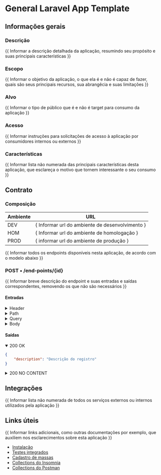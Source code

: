 # General Laravel App Template

## Informações gerais
### Descrição
{{ Informar a descrição detalhada da aplicação, resumindo seu propósito e suas principais características }}

### Escopo
{{ Informar o objetivo da aplicação, o que ela é e não é capaz de fazer, quais são seus principais recursos, sua abrangêcia e suas limitações }}

### Alvo
{{ Informar o tipo de público que é e não é target para consumo da aplicação }}

### Acesso
{{ Informar instruções para solicitações de acesso à aplicação por consumidores internos ou externos }}

### Características
{{ Informar lista não numerada das principais características desta aplicação, que esclareça o motivo que tornem interessante o seu consumo }}

## Contrato
### Composição

| Ambiente | URL                                             |
|----------|-------------------------------------------------|
| DEV      | { Informar url do ambiente de desenvolvimento } |
| HOM      | { Informar url do ambiente de homologação }     |
| PROD     | { informar url do ambiente de produção }        |

{{ Informar todos os endpoints disponíveis nesta aplicação, de acordo com o modelo abaixo }}

### POST • /end-points/{id}
{{ Informar breve descrição do endpoint e suas entradas e saídas correspondentes, removendo os que não são necessários }}

#### Entradas
<details><summary>Header</summary>
<table>
    <thead align="left">
        <th width="25%">Nome</th>
        <th>Descrição</th>
        <th width="5%">Tipo</th>
        <th width="5%">Obrigatório</th>
        <th width="25%">Exemplo</th>
    </thead>
    <tbody valign="top" align="left">
        <tr>
            <td><b>CorrelationId</b></td>
            <td>Identificador único da requisição para reateamento de correlacionado</td>
            <td align="center">string (Uuid)</td>
            <td align="center">Sim</td>
            <td><i>b72645e9-3bfb-4423-b983-0e7d47c425a5</i></td>
        </tr>
    </tbody>
</table>
</details>
<details><summary>Path</summary>
<table>
    <thead align="left">
        <th width="25%">Nome</th>
        <th>Descrição</th>
        <th width="5%">Tipo</th>
        <th width="5%">Obrigatório</th>
        <th width="25%">Exemplo</th>
    </thead>
    <tbody valign="top" align="left">
        <tr>
            <td><b>id</b></td>
            <td>Id do registro da coleção</td>
            <td align="center">string (Uuid)</td>
            <td align="center">Sim</td>
            <td><i>f3269126-6861-40b4-98ce-5cfbca94aff1</i></td>
        </tr>
    </tbody>
</table>
</details>
<details><summary>Query</summary>
<table>
    <thead align="left">
        <th width="25%">Nome</th>
        <th>Descrição</th>
        <th width="5%">Tipo</th>
        <th width="5%">Obrigatório</th>
        <th width="25%">Exemplo</th>
    </thead>
    <tbody valign="top" align="left">
        <tr>
            <td><b>filtro1</b></td>
            <td>Filtro adicional para a rota</td>
            <td align="center">boolean</td>
            <td align="center">Não</td>
            <td>true</td>
        </tr>
    </tbody>
</table>
</details>
<details><summary>Body</summary>
<table>
    <thead align="left">
        <th width="25%">Nome</th>
        <th>Descrição</th>
        <th width="5%">Tipo</th>
        <th width="5%">Obrigatório</th>
        <th width="25%">Exemplo</th>
    </thead>
    <tbody valign="top" align="left">
        <tr>
            <td><b>description</b></td>
            <td>Descrição para o novo registro</td>
            <td align="center">string</td>
            <td align="center">Sim</td>
            <td>***</td>
        </tr>
    </tbody>
</table>
</details>

#### Saídas
<details open>
<summary>200 OK</summary>

```json
{
    "description": "Descrição do registro"
}
```
</details>
<details>
<summary>200 NO CONTENT</summary>

```
EMPTY
```
</details>

## Integrações
{{ Informar lista não numerada de todos os serviços externos ou internos utilizados pela aplicação }}

## Links úteis
{{  Informar links adicionais, como outras documentações por exemplo, que auxiliem nos esclarecimentos sobre esta aplicação }}

- [Instalação](../README.md)
- [Testes integrados](../tests/README.md)
- [Cadastro de massas](.)
- [Collections do Insomnia](.)
- [Collections do Postman](.)
